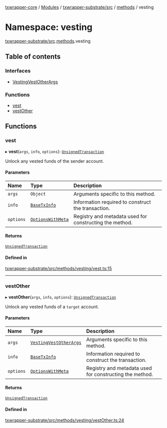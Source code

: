 [txwrapper-core](../README.md) / [Modules](../modules.md) / [txwrapper-substrate/src](txwrapper_substrate_src.md) / [methods](txwrapper_substrate_src.methods.md) / vesting

# Namespace: vesting

[txwrapper-substrate/src](txwrapper_substrate_src.md).[methods](txwrapper_substrate_src.methods.md).vesting

## Table of contents

### Interfaces

- [VestingVestOtherArgs](../interfaces/txwrapper_substrate_src.methods.vesting.VestingVestOtherArgs.md)

### Functions

- [vest](txwrapper_substrate_src.methods.vesting.md#vest)
- [vestOther](txwrapper_substrate_src.methods.vesting.md#vestother)

## Functions

### vest

▸ **vest**(`args`, `info`, `options`): [`UnsignedTransaction`](../interfaces/txwrapper_core_src.UnsignedTransaction.md)

Unlock any vested funds of the sender account.

#### Parameters

| Name | Type | Description |
| :------ | :------ | :------ |
| `args` | `Object` | Arguments specific to this method. |
| `info` | [`BaseTxInfo`](../interfaces/txwrapper_core_src.BaseTxInfo.md) | Information required to construct the transaction. |
| `options` | [`OptionsWithMeta`](../interfaces/txwrapper_core_src.OptionsWithMeta.md) | Registry and metadata used for constructing the method. |

#### Returns

[`UnsignedTransaction`](../interfaces/txwrapper_core_src.UnsignedTransaction.md)

#### Defined in

[txwrapper-substrate/src/methods/vesting/vest.ts:15](https://github.com/paritytech/txwrapper-core/blob/9387f90/packages/txwrapper-substrate/src/methods/vesting/vest.ts#L15)

___

### vestOther

▸ **vestOther**(`args`, `info`, `options`): [`UnsignedTransaction`](../interfaces/txwrapper_core_src.UnsignedTransaction.md)

Unlock any vested funds of a `target` account.

#### Parameters

| Name | Type | Description |
| :------ | :------ | :------ |
| `args` | [`VestingVestOtherArgs`](../interfaces/txwrapper_substrate_src.methods.vesting.VestingVestOtherArgs.md) | Arguments specific to this method. |
| `info` | [`BaseTxInfo`](../interfaces/txwrapper_core_src.BaseTxInfo.md) | Information required to construct the transaction. |
| `options` | [`OptionsWithMeta`](../interfaces/txwrapper_core_src.OptionsWithMeta.md) | Registry and metadata used for constructing the method. |

#### Returns

[`UnsignedTransaction`](../interfaces/txwrapper_core_src.UnsignedTransaction.md)

#### Defined in

[txwrapper-substrate/src/methods/vesting/vestOther.ts:24](https://github.com/paritytech/txwrapper-core/blob/9387f90/packages/txwrapper-substrate/src/methods/vesting/vestOther.ts#L24)
